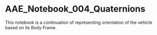 # AAE_Notebook_004_Quaternions
This notebook is a continuation of representing orientation of the vehicle based on its Body Frame.

